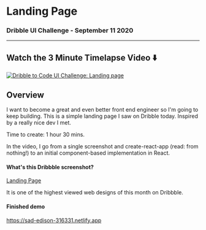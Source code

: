 # Landing Page

### Dribble UI Challenge - September 11 2020

-------- 

## Watch the 3 Minute Timelapse Video ⬇️

[![Dribble to Code UI Challenge: Landing page
](https://user-images.githubusercontent.com/16810128/92987465-6cb04b80-f477-11ea-9de2-eb88dd80ea0b.png)](https://www.youtube.com/watch?v=46nTARC1hSI "Dribbble UI Challenge - July 2019 [Timelapse 200x] 4K")


## Overview

I want to become a great and even better front end engineer so I'm going to keep building. This is a simple landing page I saw on Dribble today. Inspired by a really nice dev I met. 

Time to create: 1 hour 30 mins.

In the video, I go from a single screenshot and create-react-app (read: from nothing!) to an initial component-based implementation in React.


#### What's this Dribbble screenshot?

[Landing Page](https://dribbble.com/shots/14181748-Online-training-Proom)

It is one of the highest viewed web designs of this month on Dribbble.

#### Finished demo

[ https://sad-edison-316331.netlify.app
]( https://sad-edison-316331.netlify.app)
